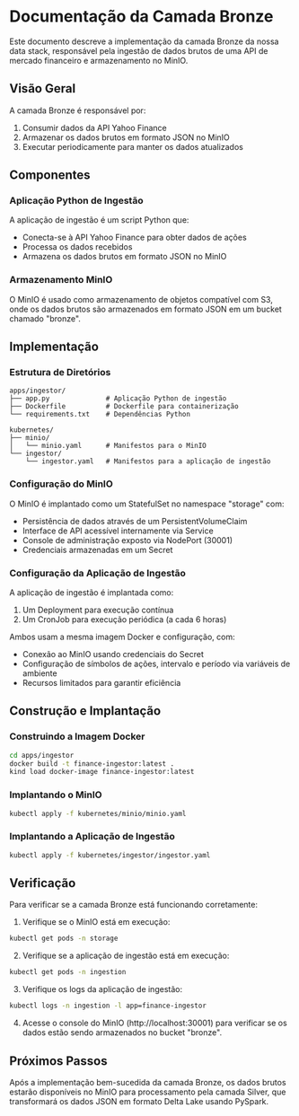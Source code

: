 # Documentação da Camada Bronze

Este documento descreve a implementação da camada Bronze da nossa data stack, responsável pela ingestão de dados brutos de uma API de mercado financeiro e armazenamento no MinIO.

## Visão Geral

A camada Bronze é responsável por:
1. Consumir dados da API Yahoo Finance
2. Armazenar os dados brutos em formato JSON no MinIO
3. Executar periodicamente para manter os dados atualizados

## Componentes

### Aplicação Python de Ingestão

A aplicação de ingestão é um script Python que:
- Conecta-se à API Yahoo Finance para obter dados de ações
- Processa os dados recebidos
- Armazena os dados brutos em formato JSON no MinIO

### Armazenamento MinIO

O MinIO é usado como armazenamento de objetos compatível com S3, onde os dados brutos são armazenados em formato JSON em um bucket chamado "bronze".

## Implementação

### Estrutura de Diretórios

```
apps/ingestor/
├── app.py              # Aplicação Python de ingestão
├── Dockerfile          # Dockerfile para containerização
└── requirements.txt    # Dependências Python

kubernetes/
├── minio/
│   └── minio.yaml      # Manifestos para o MinIO
└── ingestor/
    └── ingestor.yaml   # Manifestos para a aplicação de ingestão
```

### Configuração do MinIO

O MinIO é implantado como um StatefulSet no namespace "storage" com:
- Persistência de dados através de um PersistentVolumeClaim
- Interface de API acessível internamente via Service
- Console de administração exposto via NodePort (30001)
- Credenciais armazenadas em um Secret

### Configuração da Aplicação de Ingestão

A aplicação de ingestão é implantada como:
1. Um Deployment para execução contínua
2. Um CronJob para execução periódica (a cada 6 horas)

Ambos usam a mesma imagem Docker e configuração, com:
- Conexão ao MinIO usando credenciais do Secret
- Configuração de símbolos de ações, intervalo e período via variáveis de ambiente
- Recursos limitados para garantir eficiência

## Construção e Implantação

### Construindo a Imagem Docker

```bash
cd apps/ingestor
docker build -t finance-ingestor:latest .
kind load docker-image finance-ingestor:latest
```

### Implantando o MinIO

```bash
kubectl apply -f kubernetes/minio/minio.yaml
```

### Implantando a Aplicação de Ingestão

```bash
kubectl apply -f kubernetes/ingestor/ingestor.yaml
```

## Verificação

Para verificar se a camada Bronze está funcionando corretamente:

1. Verifique se o MinIO está em execução:
```bash
kubectl get pods -n storage
```

2. Verifique se a aplicação de ingestão está em execução:
```bash
kubectl get pods -n ingestion
```

3. Verifique os logs da aplicação de ingestão:
```bash
kubectl logs -n ingestion -l app=finance-ingestor
```

4. Acesse o console do MinIO (http://localhost:30001) para verificar se os dados estão sendo armazenados no bucket "bronze".

## Próximos Passos

Após a implementação bem-sucedida da camada Bronze, os dados brutos estarão disponíveis no MinIO para processamento pela camada Silver, que transformará os dados JSON em formato Delta Lake usando PySpark.
